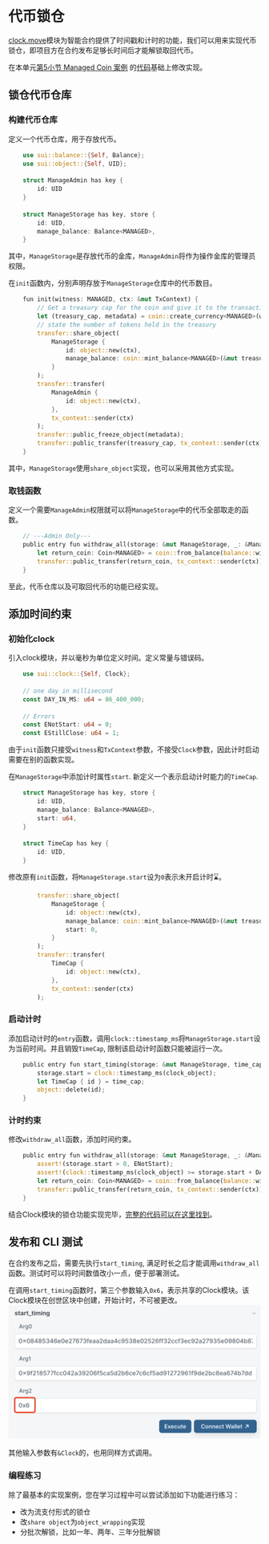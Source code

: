 # 代币锁仓

[clock.move](https://github.com/MystenLabs/sui/blob/main/crates/sui-framework/packages/sui-framework/sources/clock.move)模块为智能合约提供了时间戳和计时的功能，我们可以用来实现代币锁仓，即项目方在合约发布足够长时间后才能解锁取回代币。

在本单元[第5小节 Managed Coin 案例](5_managed_coin.md) 的[代码](../example_projects/fungible_tokens/sources/managed.move)基础上修改实现。

## 锁仓代币仓库

### 构建代币仓库

定义一个代币仓库，用于存放代币。

```Rust
    use sui::balance::{Self, Balance};
    use sui::object::{Self, UID};

    struct ManageAdmin has key {
        id: UID
    }

    struct ManageStorage has key, store {
        id: UID,
        manage_balance: Balance<MANAGED>,
    }
```
其中，`ManageStorage`是存放代币的金库，`ManageAdmin`将作为操作金库的管理员权限。


在`init`函数内，分别声明存放于`ManageStorage`仓库中的代币数目。
```Rust
    fun init(witness: MANAGED, ctx: &mut TxContext) {
        // Get a treasury cap for the coin and give it to the transaction sender
        let (treasury_cap, metadata) = coin::create_currency<MANAGED>(witness, 2, b"MANAGED", b"MNG", b"", option::none(), ctx);
        // state the number of tokens held in the treasury
        transfer::share_object(
            ManageStorage {
                id: object::new(ctx),
                manage_balance: coin::mint_balance<MANAGED>(&mut treasury_cap, 1000000), 
            }
        );
        transfer::transfer(
            ManageAdmin {
                id: object::new(ctx),
            },
            tx_context::sender(ctx)
        );
        transfer::public_freeze_object(metadata);
        transfer::public_transfer(treasury_cap, tx_context::sender(ctx));
    }
```
其中，`ManageStorage`使用`share_object`实现，也可以采用其他方式实现。

### 取钱函数

定义一个需要`ManageAdmin`权限就可以将`ManageStorage`中的代币全部取走的函数。

```Rust
    // ---Admin Only---
    public entry fun withdraw_all(storage: &mut ManageStorage, _: &ManageAdmin, ctx: &mut TxContext) {
        let return_coin: Coin<MANAGED> = coin::from_balance(balance::withdraw_all(&mut storage.manage_balance), ctx);
        transfer::public_transfer(return_coin, tx_context::sender(ctx));
    }
```

至此，代币仓库以及可取回代币的功能已经实现。

## 添加时间约束

### 初始化clock

引入clock模块，并以毫秒为单位定义时间。定义常量与错误码。

```Rust
    use sui::clock::{Self, Clock};

    // one day in millisecond
    const DAY_IN_MS: u64 = 86_400_000;

    // Errors
    const ENotStart: u64 = 0;
    const EStillClose: u64 = 1;
```

由于`init`函数只接受`witness`和`TxContext`参数，不接受`Clock`参数，因此计时启动需要在别的函数实现。

在`ManageStorage`中添加计时属性`start`. 新定义一个表示启动计时能力的`TimeCap`.

```Rust
    struct ManageStorage has key, store {
        id: UID,
        manage_balance: Balance<MANAGED>,
        start: u64,
    }

    struct TimeCap has key {
        id: UID,
    }
```

修改原有`init`函数，将`ManageStorage.start`设为`0`表示未开启计时⌛️。

```Rust
        transfer::share_object(
            ManageStorage {
                id: object::new(ctx),
                manage_balance: coin::mint_balance<MANAGED>(&mut treasury_cap, 1000000),
                start: 0,
            }
        );
        transfer::transfer(
            TimeCap {
                id: object::new(ctx),
            },
            tx_context::sender(ctx)
        );
```

### 启动计时

添加启动计时的`entry`函数，调用`clock::timestamp_ms`将`ManageStorage.start`设为当前时间。并且销毁`TimeCap`, 限制该启动计时函数只能被运行一次。

```Rust
    public entry fun start_timing(storage: &mut ManageStorage, time_cap: TimeCap, clock_object: &Clock) {
        storage.start = clock::timestamp_ms(clock_object);
        let TimeCap { id } = time_cap;
        object::delete(id);
    }
```


### 计时约束

修改`withdraw_all`函数，添加时间约束。

```Rust
    public entry fun withdraw_all(storage: &mut ManageStorage, _: &ManageAdmin, clock_object: &Clock, ctx: &mut TxContext) {
        assert!(storage.start > 0, ENotStart);
        assert!(clock::timestamp_ms(clock_object) >= storage.start + DAY_IN_MS * 365 * 3, EStillClose);
        let return_coin: Coin<MANAGED> = coin::from_balance(balance::withdraw_all(&mut storage.manage_balance), ctx);
        transfer::public_transfer(return_coin, tx_context::sender(ctx));
    }
```

结合Clock模块的锁仓功能实现完毕，[完整的代码可以在这里找到](../example_projects/lockup/sources/lockup.move)。

## 发布和 CLI 测试

在合约发布之后，需要先执行`start_timing`, 满足时长之后才能调用`withdraw_all`函数。测试时可以将时间数值改小一点，便于部署测试。

在调用`start_timing`函数时，第三个参数输入`0x6`，表示共享的Clock模块。该Clock模块在创世区块中创建，开始计时，不可被更改。
![调用计时](../images/start_timing.png)

其他输入参数有`&Clock`的，也用同样方式调用。

### 编程练习

除了最基本的实现案例，您在学习过程中可以尝试添加如下功能进行练习：
- 改为流支付形式的锁仓
- 改`share object`为`object_wrapping`实现
- 分批次解锁，比如一年、两年、三年分批解锁

